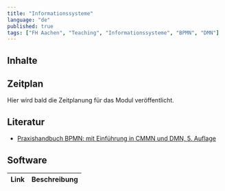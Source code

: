 ```yaml
---
title: "Informationssysteme"
language: "de"
published: true
tags: ["FH Aachen", "Teaching", "Informationssysteme", "BPMN", "DMN"]
---
```


## Inhalte

## Zeitplan

Hier wird bald die Zeitplanung für das Modul veröffentlicht. 

## Literatur

* [Praxishandbuch BPMN: mit Einführung in CMMN und DMN, 5. Auflage](https://www.hanser-elibrary.com/doi/book/10.3139/9783446450783)
## Software

| Link | Beschreibung |
| ---- | ------------ |

